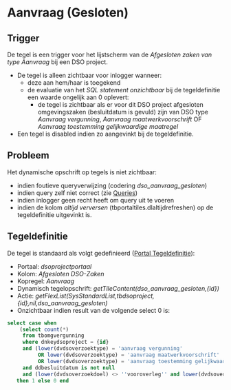 # Aanvraag (Gesloten)

## Trigger

De tegel is een trigger voor het lijstscherm van de *Afgesloten zaken van type Aanvraag* bij een DSO project.

  * De tegel is alleen zichtbaar voor inlogger wanneer:
    * deze aan hem/haar is toegekend
    * de evaluatie van het *SQL statement onzichtbaar* bij de tegeldefinitie een waarde ongelijk aan 0 oplevert:
      * de tegel is zichtbaar als er voor dit DSO project afgesloten omgevingszaken (besluitdatum is gevuld) zijn van DSO type *Aanvraag vergunning*, *Aanvraag maatwerkvoorschrift* OF *Aanvraag toestemming gelijkwaardige maatregel*
  * Een tegel is disabled indien zo aangevinkt bij de tegeldefinitie.

## Probleem

Het dynamische opschrift op tegels is niet zichtbaar:

  * indien foutieve queryverwijzing (codering *dso_aanvraag_gesloten*)
  * indien query zelf niet correct (zie [Queries](../../../../instellen_inrichten/queries.md))
  * indien inlogger geen recht heeft om query uit te voeren
  * indien de kolom *altijd verversen* (tbportaltiles.dlaltijdrefreshen) op de tegeldefinitie uitgevinkt is.

## Tegeldefinitie

De tegel is standaard als volgt gedefinieerd ([Portal Tegeldefinitie](../../../../instellen_inrichten/portaldefinitie/portal_tegel.md)):

  *  Portaal: *dsoprojectportaal*
  *  Kolom: *Afgesloten DSO-Zaken*
  *  Kopregel: *Aanvraag*
  *  Dynamisch tegelopschrift: *getTileContent(dso_aanvraag_gesloten,{id})*
  *  Actie: *getFlexList(SysStandardList,tbdsoproject,{id},nil,dso_aanvraag_gesloten)*
  *  Onzichtbaar indien result van de volgende select 0 is:

```sql
select case when
    (select count(*)
     from tbomgvergunning
     where dnkeydsoproject = {id}
     and (lower(dvdsoverzoektype) = 'aanvraag vergunning'
          OR lower(dvdsoverzoektype) = 'aanvraag maatwerkvoorschrift'
          OR lower(dvdsoverzoektype) = 'aanvraag toestemming gelijkwaardige maatregel')
     and ddbesluitdatum is not null
     and (lower(dvdsoverzoekdoel) <> ''vooroverleg'' and lower(dvdsoverzoekdoel) <> ''conceptverzoek'') >= 1
   then 1 else 0 end
```

